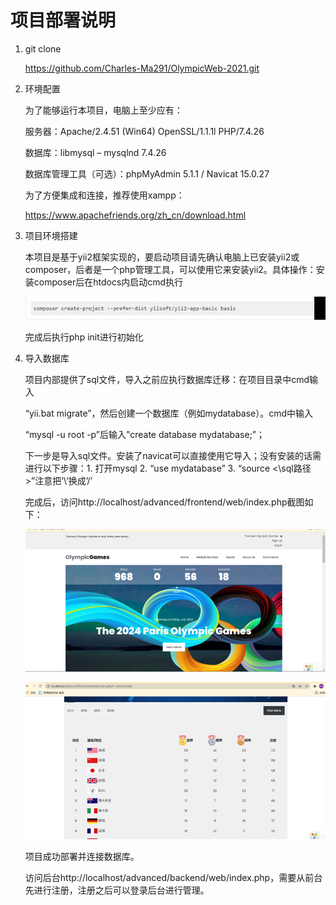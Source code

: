 # 项目部署说明

1. git clone

   https://github.com/Charles-Ma291/OlympicWeb-2021.git

2. 环境配置

   为了能够运行本项目，电脑上至少应有：

   服务器：Apache/2.4.51 (Win64) OpenSSL/1.1.1l PHP/7.4.26

   数据库：libmysql – mysqlnd 7.4.26

   数据库管理工具（可选）：phpMyAdmin 5.1.1 / Navicat 15.0.27

   为了方便集成和连接，推荐使用xampp：

   https://www.apachefriends.org/zh_cn/download.html

3. 项目环境搭建

   本项目是基于yii2框架实现的，要启动项目请先确认电脑上已安装yii2或composer，后者是一个php管理工具，可以使用它来安装yii2。具体操作：安装composer后在htdocs内启动cmd执行

   ![img](clip_image002.jpg)

   完成后执行php init进行初始化

4. 导入数据库

   项目内部提供了sql文件，导入之前应执行数据库迁移：在项目目录中cmd输入

   “yii.bat migrate”，然后创建一个数据库（例如mydatabase）。cmd中输入

   “mysql -u root -p”后输入”create database mydatabase;”；

   下一步是导入sql文件。安装了navicat可以直接使用它导入；没有安装的话需进行以下步骤：1. 打开mysql    2. “use mydatabase”  3. “source <\sql路径>”注意把’\’换成’/’

   完成后，访问http://localhost/advanced/frontend/web/index.php截图如下：

   ![img](clip_image004.png)

   ![img](clip_image006.png)

   项目成功部署并连接数据库。

   访问后台http://localhost/advanced/backend/web/index.php，需要从前台先进行注册，注册之后可以登录后台进行管理。
